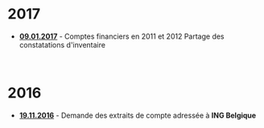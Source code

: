 <link rel="stylesheet" href="normal3.css" type="text/css" />

# 2017

* [**09.01.2017**](20170109.md) - Comptes financiers en 2011 et 2012 Partage des constatations d'inventaire

&nbsp;

# 2016

* [**19.11.2016**](20161119.md) - Demande des extraits de compte adressée à **ING Belgique**

&nbsp;
